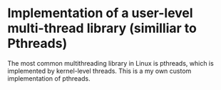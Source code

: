 # Implementation of a user-level multi-thread library (similliar to Pthreads)

The most common multithreading library in Linux is pthreads, which is implemented by kernel-level threads.
This is a my own custom implementation of pthreads.
